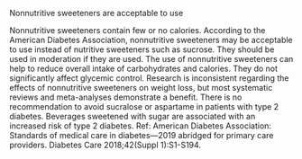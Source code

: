 Nonnutritive sweeteners are acceptable to use

Nonnutritive sweeteners contain few or no calories. According to the American Diabetes Association,
nonnutritive sweeteners may be acceptable to use instead of nutritive sweeteners such as sucrose. They
should be used in moderation if they are used.
The use of nonnutritive sweeteners can help to reduce overall intake of carbohydrates and calories. They
do not significantly affect glycemic control. Research is inconsistent regarding the effects of nonnutritive
sweeteners on weight loss, but most systematic reviews and meta-analyses demonstrate a benefit.
There is no recommendation to avoid sucralose or aspartame in patients with type 2 diabetes. Beverages
sweetened with sugar are associated with an increased risk of type 2 diabetes.
Ref: American Diabetes Association: Standards of medical care in diabetes—2019 abridged for primary care providers. Diabetes
Care 2018;42(Suppl 1):S1-S194.